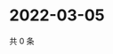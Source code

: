 # 2022-03-05

共 0 条

<!-- BEGIN WEIBO -->
<!-- 最后更新时间 Sat Mar 05 2022 20:04:21 GMT+0800 (China Standard Time) -->

<!-- END WEIBO -->
